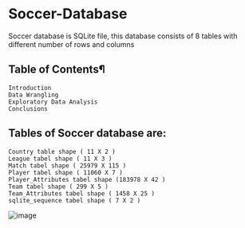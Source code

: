 # Soccer-Database
Soccer database is SQLite file, this database consists of 8 tables with different number of rows and columns

## Table of Contents¶

    Introduction
    Data Wrangling
    Exploratory Data Analysis
    Conclusions

## Tables of Soccer database are:

    Country table shape ( 11 X 2 )
    League tabel shape ( 11 X 3 )
    Match tabel shape ( 25979 X 115 )
    Player tabel shape ( 11060 X 7 )
    Player_Attributes tabel shape (183978 X 42 )
    Team tabel shape ( 299 X 5 )
    Team_Attributes tabel shape ( 1458 X 25 )
    sqlite_sequence tabel shape ( 7 X 2 )


![image](https://user-images.githubusercontent.com/49722916/119686618-ccecef00-be46-11eb-88d8-13913f879dae.png)
